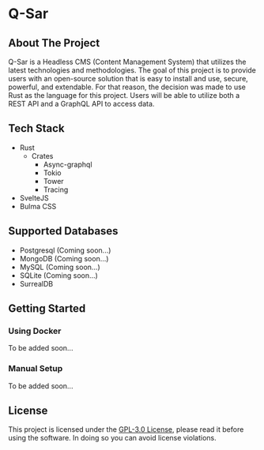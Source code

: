 # Q-Sar
## About The Project
Q-Sar is a Headless CMS (Content Management System) that utilizes the latest technologies and methodologies. The goal of this project is to provide users with an open-source solution that is easy to install and use, secure, powerful, and extendable. 
For that reason, the decision was made to use Rust as the language for this project. 
Users will be able to utilize both a REST API and a GraphQL API to access data.

## Tech Stack
- Rust
  - Crates
    - Async-graphql
    - Tokio
    - Tower
    - Tracing
- SvelteJS
- Bulma CSS

## Supported Databases
- Postgresql (Coming soon...)
- MongoDB (Coming soon...)
- MySQL (Coming soon...)
- SQLite (Coming soon...)
- SurrealDB

## Getting Started
### Using Docker
To be added soon...
### Manual Setup
To be added soon...

## License
This project is licensed under the [GPL-3.0 License](https://www.gnu.org/licenses/gpl-3.0.en.html), please read it before using the software. In doing so you can avoid license violations.